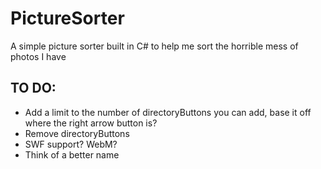 PictureSorter
================================

A simple picture sorter built in C# to help me sort the horrible mess of photos I have

TO DO:
-------------------------
- Add a limit to the number of directoryButtons you can add, base it off where the right arrow button is?
- Remove directoryButtons
- SWF support? WebM?
- Think of a better name